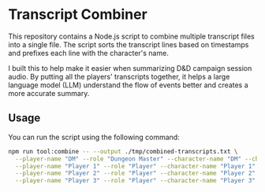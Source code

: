 # Transcript Combiner

This repository contains a Node.js script to combine multiple transcript files into a single file. The script sorts the transcript lines based on timestamps and prefixes each line with the character's name.

I built this to help make it easier when summarizing D&D campaign session audio. By putting all the players' transcripts together, it helps a large language model (LLM) understand the flow of events better and creates a more accurate summary.

## Usage

You can run the script using the following command:

```bash
npm run tool:combine -- --output ./tmp/combined-transcripts.txt \
  --player-name "DM" --role "Dungeon Master" --character-name "DM" --character-description "DM for the campaign" --transcript "./tmp/dm-transcript.txt" \
  --player-name "Player 1" --role "Player" --character-name "Player 1" --character-description "Fighter" --transcript "./tmp/player-1-transcript.txt" \
  --player-name "Player 2" --role "Player" --character-name "Player 2" --character-description "Ranger" --transcript "./tmp/player-2-transcript.txt" \
  --player-name "Player 3" --role "Player" --character-name "Player 3" --character-description "Wizard" --transcript "./tmp/player-3-transcript.txt"
